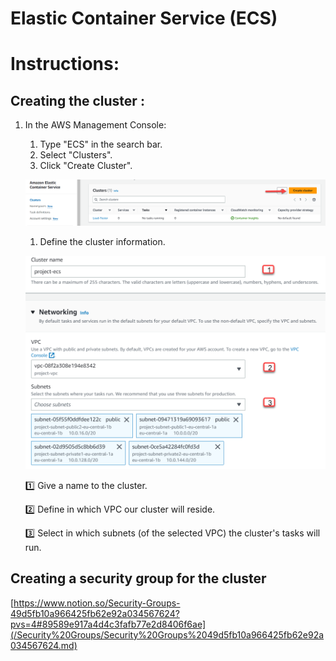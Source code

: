 # Elastic Container Service (ECS)

# Instructions:

## Creating the cluster :

1. In the AWS Management Console:
    1. Type "ECS" in the search bar.
    2. Select "Clusters".
    3. Click "Create Cluster".
    
    ![Elastic%20Container%20Service%20(ECS)%208a850e733f9b4cf6b0f50743ab1fb7fc/Untitled.png](/ECS/ecs%20creation/ECS-01.png)
    
    1. Define the cluster information.
    
    ![Elastic%20Container%20Service%20(ECS)%208a850e733f9b4cf6b0f50743ab1fb7fc/2023-05-29_13-23-44.png](/ECS/ecs%20creation/2023-05-29_13-23-44.png)
    
    1️⃣ Give a name to the cluster.
    
    2️⃣ Define in which VPC our cluster will reside.
    
    3️⃣ Select in which subnets (of the selected VPC) the cluster's tasks will run.
    

## Creating a security group for the cluster

[https://www.notion.so/Security-Groups-49d5fb10a966425fb62e92a034567624?pvs=4#89589e917a4d4c3fafb77e2d8406f6ae](/Security%20Groups/Security%20Groups%2049d5fb10a966425fb62e92a034567624.md)